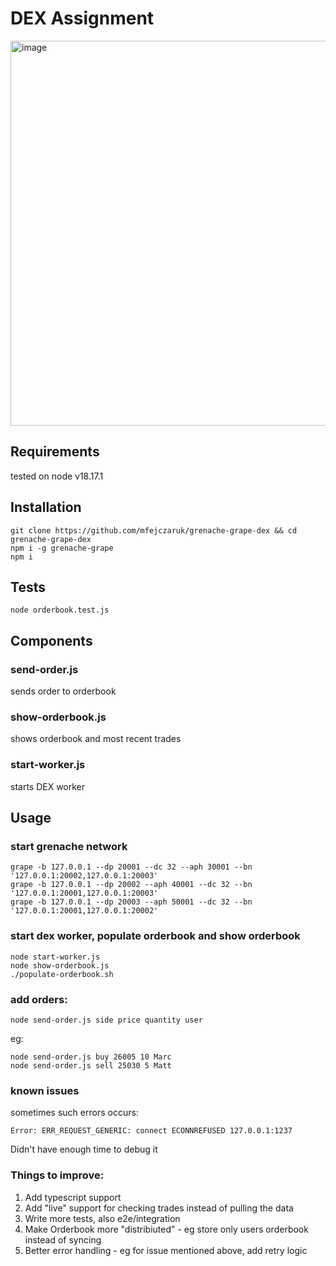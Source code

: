 # DEX Assignment
<img width="616" alt="image" src="https://github.com/mfejczaruk/grenache-grape-dex/assets/6344380/10a56b7e-b6f1-4952-b9e3-a5dc7c66e69b">

## Requirements
tested on node v18.17.1

## Installation 
```
git clone https://github.com/mfejczaruk/grenache-grape-dex && cd grenache-grape-dex
npm i -g grenache-grape
npm i
```

## Tests 
```
node orderbook.test.js
```
## Components
### send-order.js
sends order to orderbook
### show-orderbook.js
shows orderbook and most recent trades
### start-worker.js
starts DEX worker

## Usage
### start grenache network
```
grape -b 127.0.0.1 --dp 20001 --dc 32 --aph 30001 --bn '127.0.0.1:20002,127.0.0.1:20003'
grape -b 127.0.0.1 --dp 20002 --aph 40001 --dc 32 --bn '127.0.0.1:20001,127.0.0.1:20003'
grape -b 127.0.0.1 --dp 20003 --aph 50001 --dc 32 --bn '127.0.0.1:20001,127.0.0.1:20002'
```
### start dex worker, populate orderbook and show orderbook
```
node start-worker.js
node show-orderbook.js
./populate-orderbook.sh
```

### add orders:
```
node send-order.js side price quantity user
```
eg:
```
node send-order.js buy 26005 10 Marc
node send-order.js sell 25030 5 Matt
```

### known issues
sometimes such errors occurs:
```
Error: ERR_REQUEST_GENERIC: connect ECONNREFUSED 127.0.0.1:1237
```

Didn't have enough time to debug it

### Things to improve:
1. Add typescript support
2. Add "live" support for checking trades instead of pulling the data
3. Write more tests, also e2e/integration
4. Make Orderbook more "distribiuted" - eg store only users orderbook instead of syncing
5. Better error handling - eg for issue mentioned above, add retry logic
